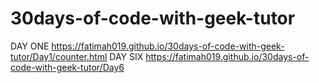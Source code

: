 # 30days-of-code-with-geek-tutor

DAY ONE
https://fatimah019.github.io/30days-of-code-with-geek-tutor/Day1/counter.html
DAY SIX https://fatimah019.github.io/30days-of-code-with-geek-tutor/Day6
